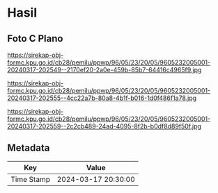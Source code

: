 # Hasil

## Foto C Plano

https://sirekap-obj-formc.kpu.go.id/cb28/pemilu/ppwp/96/05/23/20/05/9605232005001-20240317-202549--2170ef20-2a0e-459b-85b7-64416c4965f9.jpg

https://sirekap-obj-formc.kpu.go.id/cb28/pemilu/ppwp/96/05/23/20/05/9605232005001-20240317-202555--4cc22a7b-80a8-4b1f-b016-1d0f486f1a78.jpg

https://sirekap-obj-formc.kpu.go.id/cb28/pemilu/ppwp/96/05/23/20/05/9605232005001-20240317-202559--2c2cb489-24ad-4095-8f2b-b0df8d89f50f.jpg


## Metadata

| Key        | Value               |
| ---------- | ------------------- |
| Time Stamp | 2024-03-17 20:30:00 |



